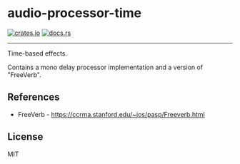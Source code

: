 # audio-processor-time
[![crates.io](https://img.shields.io/crates/v/audio-processor-time.svg)](https://crates.io/crates/audio-processor-time)
[![docs.rs](https://docs.rs/audio-processor-time/badge.svg)](https://docs.rs/audio-processor-time/)
- - -
Time-based effects.

Contains a mono delay processor implementation and a version of "FreeVerb".

## References
* FreeVerb - https://ccrma.stanford.edu/~jos/pasp/Freeverb.html

## License
MIT
